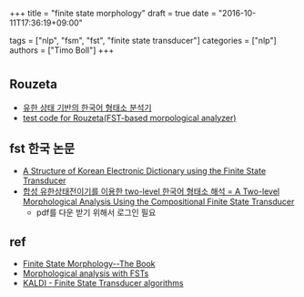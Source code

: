 +++
title = "finite state morphology"
draft = true
date = "2016-10-11T17:36:19+09:00"

tags = ["nlp", "fsm", "fst", "finite state transducer"]
categories = ["nlp"]
authors = ["Timo Boll"]
+++

#

## Rouzeta

* [유한 상태 기반의 한국어 형태소 분석기](https://shleekr.github.io/2016/06/30/introducing-rouzeta/)
* [test code for Rouzeta(FST-based morpological analyzer)](https://github.com/dsindex/rouzeta)

## fst 한국 논문

* [A Structure of Korean Electronic Dictionary using the Finite State Transducer](http://scholar.ndsl.kr/schDetail.do?cn=NPAP07556830)
* [합성 유한상태전이기를 이용한 two-level 한국어 형태소 해석 = A Two-level Morphological Analysis Using the Compositional Finite State Transducer](http://m.riss.kr/search/detail/DetailView.do?p_mat_type=be54d9b8bc7cdb09&control_no=fe7513336652b81bffe0bdc3ef48d419#redirect)
  * pdf를 다운 받기 위해서 로그인 필요

## ref

* [Finite State Morphology--The Book](http://web.stanford.edu/~laurik/fsmbook/home.html)
* [Morphological analysis with FSTs](http://foma.sourceforge.net/dokuwiki/doku.php?id=wiki:morphtutorial)
* [KALDI - Finite State Transducer algorithms](http://kaldi-asr.org/doc/fst_algo.html)
